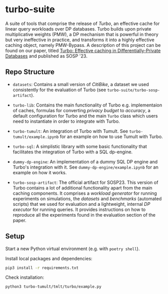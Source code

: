 # turbo-suite

A suite of tools that comprise the release of *Turbo*, an effective cache for linear query workloads over DP databases. Turbo builds upon private multiplicative weights (PMW), a DP mechanism that is powerful in theory but very ineffective in practice, and transforms it into a highly effective caching object, namely PMW-Bypass. A description of this project can be found on our paper, titled [Turbo: Effective caching in Differentially-Private Databases](https://arxiv.org/abs/2306.16163) and published as SOSP '23.


## Repo Structure

- `datasets`: Contains a small version of *CitiBike*, a dataset we used consistently for the evaluation of Turbo (see `turbo-suite/turbo-sosp-artifact`).

- `turbo-lib`: Contains the main functionality of Turbo e.g. implementaion of caches, formulas for converting *privacy budget* to *accuracy*, a default configuration for Turbo and the main `Turbo` class which users need to instantiate in order to integrate with Turbo.

- `turbo-tumult`: An integration of Turbo with Tumult. See `turbo-tumult/example.ipynb` for an example on how to use Tumult with Turbo.

- `turbo-sql`: A simplistic library with some basic functionality that facilitates the integration of Turbo with a SQL dp-engine.

- `dummy-dp-engine`: An implementation of a dummy SQL DP engine and Turbo's integration with it. 
See `dummy-dp-engine/example.ipynb` for an example on how it works.

- `turbo-sosp-artifact`: The official artifact for SOSP23. This version of Turbo contains a lot of additional functionality apart from the main caching components. It comprises a *workload generator* for running experiments on simulations, the *datasets* and *benchmarks* (automated scripts) that we used for evaluation and a lightweight, internal *DP executor* for running queries. It provides instructions on how to reproduce all the experiments found in the evaluation section of the paper.

## Setup

Start a new Python virtual environment (e.g. with `poetry shell`).

Install local packages and dependencies:
```bash
pip3 install -r requirements.txt
```

Check installation:
```bash
python3 turbo-tumult/tmlt/turbo/example.py
```

